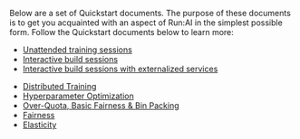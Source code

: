 
Below are a set of Quickstart documents. The purpose of these documents is to get you acquainted with an aspect of Run:AI in the simplest possible form.
Follow the Quickstart documents below to learn more:

*   [Unattended training sessions](walkthrough-train.md)
*   [Interactive build sessions](walkthrough-build.md)
*   [Interactive build sessions with externalized services](walkthrough-build-ports.md)
<!-- *   [Using GPU Fractions](walkthrough-fractions.md) -->
*   [Distributed Training](walkthrough-distributed-training.md)
*   [Hyperparameter Optimization](walkthrough-hpo.md)
*   [Over-Quota, Basic Fairness & Bin Packing](walkthrough-overquota.md)
*   [Fairness](walkthrough-queue-fairness.md)
*   [Elasticity](walkthrough-elasticity.md)
